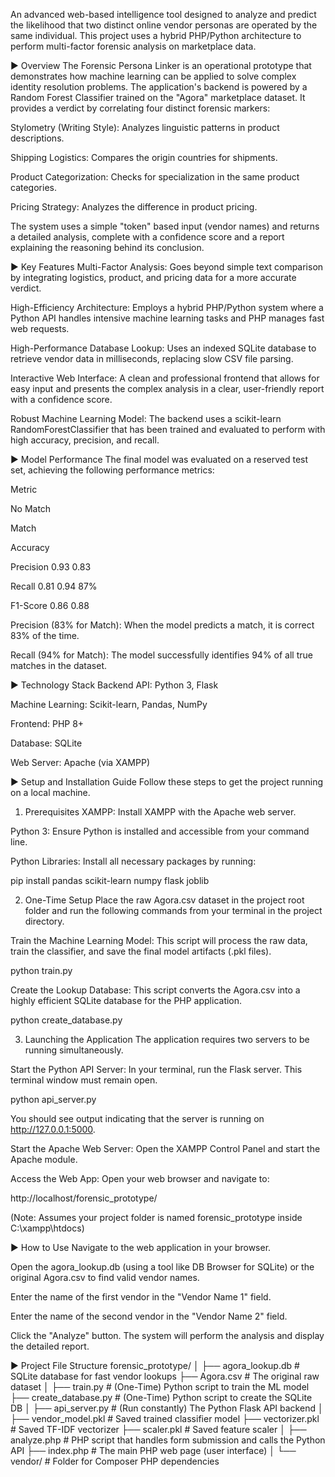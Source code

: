 An advanced web-based intelligence tool designed to analyze and predict the likelihood that two distinct online vendor personas are operated by the same individual. This project uses a hybrid PHP/Python architecture to perform multi-factor forensic analysis on marketplace data.


► Overview
The Forensic Persona Linker is an operational prototype that demonstrates how machine learning can be applied to solve complex identity resolution problems. The application's backend is powered by a Random Forest Classifier trained on the "Agora" marketplace dataset. It provides a verdict by correlating four distinct forensic markers:

Stylometry (Writing Style): Analyzes linguistic patterns in product descriptions.

Shipping Logistics: Compares the origin countries for shipments.

Product Categorization: Checks for specialization in the same product categories.

Pricing Strategy: Analyzes the difference in product pricing.

The system uses a simple "token" based input (vendor names) and returns a detailed analysis, complete with a confidence score and a report explaining the reasoning behind its conclusion.

► Key Features
Multi-Factor Analysis: Goes beyond simple text comparison by integrating logistics, product, and pricing data for a more accurate verdict.

High-Efficiency Architecture: Employs a hybrid PHP/Python system where a Python API handles intensive machine learning tasks and PHP manages fast web requests.

High-Performance Database Lookup: Uses an indexed SQLite database to retrieve vendor data in milliseconds, replacing slow CSV file parsing.

Interactive Web Interface: A clean and professional frontend that allows for easy input and presents the complex analysis in a clear, user-friendly report with a confidence score.

Robust Machine Learning Model: The backend uses a scikit-learn RandomForestClassifier that has been trained and evaluated to perform with high accuracy, precision, and recall.

► Model Performance
The final model was evaluated on a reserved test set, achieving the following performance metrics:

Metric

No Match

Match

Accuracy

Precision 0.93 0.83

Recall 0.81 0.94 87%

F1-Score 0.86 0.88


Precision (83% for Match): When the model predicts a match, it is correct 83% of the time.

Recall (94% for Match): The model successfully identifies 94% of all true matches in the dataset.

► Technology Stack
Backend API: Python 3, Flask

Machine Learning: Scikit-learn, Pandas, NumPy

Frontend: PHP 8+

Database: SQLite

Web Server: Apache (via XAMPP)

► Setup and Installation Guide
Follow these steps to get the project running on a local machine.

1. Prerequisites
XAMPP: Install XAMPP with the Apache web server.

Python 3: Ensure Python is installed and accessible from your command line.

Python Libraries: Install all necessary packages by running:

pip install pandas scikit-learn numpy flask joblib

2. One-Time Setup
Place the raw Agora.csv dataset in the project root folder and run the following commands from your terminal in the project directory.

Train the Machine Learning Model:
This script will process the raw data, train the classifier, and save the final model artifacts (.pkl files).

python train.py

Create the Lookup Database:
This script converts the Agora.csv into a highly efficient SQLite database for the PHP application.

python create_database.py

3. Launching the Application
The application requires two servers to be running simultaneously.

Start the Python API Server:
In your terminal, run the Flask server. This terminal window must remain open.

python api_server.py

You should see output indicating that the server is running on http://127.0.0.1:5000.

Start the Apache Web Server:
Open the XAMPP Control Panel and start the Apache module.

Access the Web App:
Open your web browser and navigate to:

http://localhost/forensic_prototype/

(Note: Assumes your project folder is named forensic_prototype inside C:\xampp\htdocs\)

► How to Use
Navigate to the web application in your browser.

Open the agora_lookup.db (using a tool like DB Browser for SQLite) or the original Agora.csv to find valid vendor names.

Enter the name of the first vendor in the "Vendor Name 1" field.

Enter the name of the second vendor in the "Vendor Name 2" field.

Click the "Analyze" button. The system will perform the analysis and display the detailed report.

► Project File Structure
forensic_prototype/
│
├── agora_lookup.db             # SQLite database for fast vendor lookups
├── Agora.csv                   # The original raw dataset
│
├── train.py                    # (One-Time) Python script to train the ML model
├── create_database.py          # (One-Time) Python script to create the SQLite DB
│
├── api_server.py               # (Run constantly) The Python Flask API backend
│
├── vendor_model.pkl            # Saved trained classifier model
├── vectorizer.pkl              # Saved TF-IDF vectorizer
├── scaler.pkl                  # Saved feature scaler
│
├── analyze.php                 # PHP script that handles form submission and calls the Python API
├── index.php                   # The main PHP web page (user interface)
│
└── vendor/                     # Folder for Composer PHP dependencies
